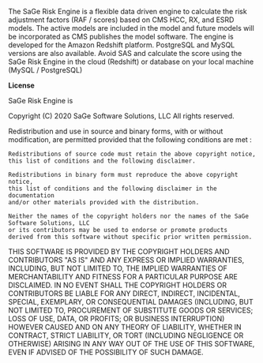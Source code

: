 The SaGe Risk Engine is a flexible data driven engine to calculate the risk adjustment factors (RAF / scores) based on CMS HCC, RX, and ESRD models. The active models are included in the model and future models will be incorporated as CMS publishes the model software. The engine is developed for the Amazon Redshift platform. PostgreSQL and MySQL versions are also available. Avoid SAS and calculate the score using the SaGe Risk Engine in the cloud (Redshift) or database on your local machine (MySQL / PostgreSQL)

<strong>License</strong>

SaGe Risk Engine is

Copyright (C) 2020 SaGe Software Solutions, LLC
All rights reserved.

Redistribution and use in source and binary forms, with or without
modification, are permitted provided that the following conditions are met :

    Redistributions of source code must retain the above copyright notice,
    this list of conditions and the following disclaimer.

    Redistributions in binary form must reproduce the above copyright notice,
    this list of conditions and the following disclaimer in the documentation
    and/or other materials provided with the distribution.

    Neither the names of the copyright holders nor the names of the SaGe Software Solutions, LLC
    or its contributors may be used to endorse or promote products
    derived from this software without specific prior written permission.

THIS SOFTWARE IS PROVIDED BY THE COPYRIGHT HOLDERS AND CONTRIBUTORS "AS IS"
AND ANY EXPRESS OR IMPLIED WARRANTIES, INCLUDING, BUT NOT LIMITED TO, THE
IMPLIED WARRANTIES OF MERCHANTABILITY AND FITNESS FOR A PARTICULAR PURPOSE ARE
DISCLAIMED. IN NO EVENT SHALL THE COPYRIGHT HOLDERS OR CONTRIBUTORS BE LIABLE
FOR ANY DIRECT, INDIRECT, INCIDENTAL, SPECIAL, EXEMPLARY, OR CONSEQUENTIAL
DAMAGES (INCLUDING, BUT NOT LIMITED TO, PROCUREMENT OF SUBSTITUTE GOODS OR
SERVICES; LOSS OF USE, DATA, OR PROFITS; OR BUSINESS INTERRUPTION) HOWEVER
CAUSED AND ON ANY THEORY OF LIABILITY, WHETHER IN CONTRACT, STRICT LIABILITY,
OR TORT (INCLUDING NEGLIGENCE OR OTHERWISE) ARISING IN ANY WAY OUT OF THE USE
OF THIS SOFTWARE, EVEN IF ADVISED OF THE POSSIBILITY OF SUCH DAMAGE.
